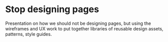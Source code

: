 # Stop designing pages

Presentation on how we should not be designing pages, but using the wireframes and UX work to put together libraries of reusable design assets, patterns, style guides.